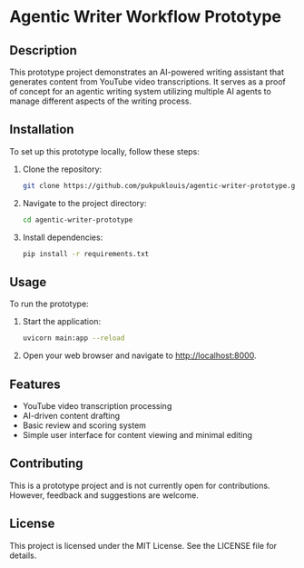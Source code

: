 # Agentic Writer Workflow Prototype

## Description
This prototype project demonstrates an AI-powered writing assistant that generates content from YouTube video transcriptions. It serves as a proof of concept for an agentic writing system utilizing multiple AI agents to manage different aspects of the writing process.

## Installation
To set up this prototype locally, follow these steps:

1. Clone the repository:
   ```bash
   git clone https://github.com/pukpuklouis/agentic-writer-prototype.git
   ```

2. Navigate to the project directory:
   ```bash
   cd agentic-writer-prototype
   ```

3. Install dependencies:
   ```bash
   pip install -r requirements.txt
   ```

## Usage
To run the prototype:

1. Start the application:
   ```bash
   uvicorn main:app --reload
   ```

2. Open your web browser and navigate to [http://localhost:8000](http://localhost:8000).

## Features
- YouTube video transcription processing
- AI-driven content drafting
- Basic review and scoring system
- Simple user interface for content viewing and minimal editing

## Contributing
This is a prototype project and is not currently open for contributions. However, feedback and suggestions are welcome.

## License
This project is licensed under the MIT License. See the LICENSE file for details.
